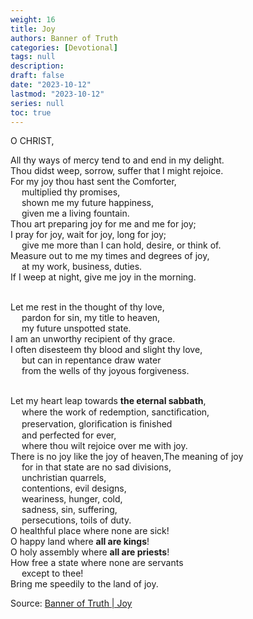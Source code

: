 ```yaml
---
weight: 16
title: Joy
authors: Banner of Truth
categories: [Devotional]
tags: null
description: 
draft: false
date: "2023-10-12"
lastmod: "2023-10-12"
series: null
toc: true
---
```


<!--more-->

<!-- Tab links -->

O CHRIST,

All thy ways of mercy tend to and end in my delight.
<br>Thou didst weep, sorrow, suffer that I might rejoice.
<br>For my joy thou hast sent the Comforter,
<br>&emsp;  multiplied thy promises,
<br>&emsp;  shown me my future happiness,
<br>&emsp;  given me a living fountain.
<br>Thou art preparing joy for me and me for joy;
<br>I pray for joy, wait for joy, long for joy;
<br>&emsp;  give me more than I can hold, desire, or think of.
<br>Measure out to me my times and degrees of joy,
<br>&emsp;  at my work, business, duties.
<br>If I weep at night, give me joy in the morning.

<br>Let me rest in the thought of thy love,
<br>&emsp;  pardon for sin, my title to heaven,
<br>&emsp;  my future unspotted state.
<br>I am an unworthy recipient of thy grace.
<br>I often disesteem thy blood and slight thy love,
<br>&emsp;  but can in repentance draw water
<br>&emsp;  from the wells of thy joyous forgiveness.

<br>Let my heart leap towards <b>the eternal sabbath</b>,
<br>&emsp;  where the work of redemption, sanctiﬁcation,
<br>&emsp;    preservation, gloriﬁcation is ﬁnished
<br>&emsp;    and perfected for ever,
<br>&emsp;  where thou wilt rejoice over me with joy.
<br>There is no joy like the joy of heaven,<label for="joy" class="margin-toggle sidenote-number"></label><span class="sidenote">The meaning of joy</span>
<br>&emsp;  for in that state are no sad divisions,
<br>&emsp;  unchristian quarrels,
<br>&emsp;  contentions, evil designs,
<br>&emsp;  weariness, hunger, cold,
<br>&emsp;  sadness, sin, suffering,
<br>&emsp;  persecutions, toils of duty.
<br>O healthful place where none are sick!
<br>O happy land where <b>all are kings</b>!
<br>O holy assembly where <b>all are priests</b>!
<br>How free a state where none are servants
<br>&emsp;  except to thee!
<br>Bring me speedily to the land of joy.

Source: <a href = "https://banneroftruth.org/us/devotional/joy/" target="_blank" rel="noopener noreferrer">Banner of Truth | Joy</a>